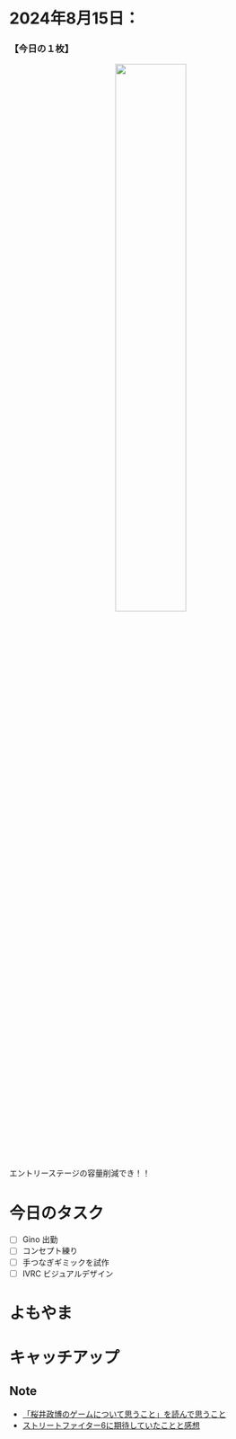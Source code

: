 # 2024年8月15日：
### 【今日の１枚】<br>
<p align="center">
  <img src="https://github.com/user-attachments/assets/0c911473-fa3d-4906-b080-c0836963ec82" width = 50%><br>

  エントリーステージの容量削減でき！！<br>

</p>

# 今日のタスク
- [ ] Gino 出勤
- [ ] コンセプト練り
- [ ] 手つなぎギミックを試作
- [ ] IVRC ビジュアルデザイン

# よもやま

# キャッチアップ
## Note
- [「桜井政博のゲームについて思うこと」を読んで思うこと](https://note.com/jey_p/n/n082b10ee8eb4)
- [ストリートファイター6に期待していたことと感想](https://note.com/jey_p/n/nbf615cb4432d)


